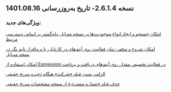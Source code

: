 ## نسخه 2.6.1.4- تاریخ به‌روزرسانی 1401.08.16
### ویژگی‌های جدید:

[امکان جستجو و ایجاد انواع موجودیت‌ها در نسخه موبایل پیام‌گستر بر اساس دسترسی مرتبط](https://github.com/1stco/PayamGostarDocs/blob/master/releasenote/2.6.1/Mobile.md)


[امکان شروع و توقف زمان فعالیت روی آیتم‌های در کارتابل، با نرم‌افزار تایم نگر در نسخه موبایل](https://github.com/1stco/PayamGostarDocs/blob/master/releasenote/2.6.1/TimeNegar.md)

 [امکان استفاده از Expression در فعالیت تخصیص مقدار روی آیتم‌های دریافت و پرداخت](https://github.com/1stco/PayamGostarDocs/blob/master/releasenote/2.6.1/BPM.md)

[الزامی شدن فیلد «شرکت» هنگام ذخیره سرنخ‌ حقیقی](https://github.com/1stco/PayamGostarDocs/blob/master/releasenote/2.6.1/IntegratedBank.md)

[حذف فیلد «شماره مشتری» از صفحه مشخصات سرنخ حقیقی](https://github.com/1stco/PayamGostarDocs/blob/master/releasenote/2.6.1/IntegratedBank.md)

<br>
<br>